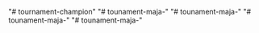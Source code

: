 "# tournament-champion" 
"# tounament-maja-" 
"# tounament-maja-" 
"# tounament-maja-" 
"# tounament-maja-" 
